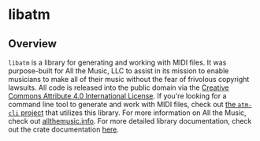 # libatm

## Overview

`libatm` is a library for generating and working with MIDI files. It was purpose-built for
All the Music, LLC to assist in its mission to enable musicians to make all of their music
without the fear of frivolous copyright lawsuits. All code is released into the public domain
via the [Creative Commons Attribute 4.0 International License](http://creativecommons.org/licenses/by/4.0/).
If you're looking for a command line tool to generate and work with MIDI files, check out
[the `atm-cli` project](https://github.com/allthemusicllc/atm-cli) that utilizes this library. For
more information on All the Music, check out [allthemusic.info](http://allthemusic.info).  For more detailed
library documentation, check out the crate documentation [here](https://allthemusicllc.github.io/libatm/libatm/index.html).
